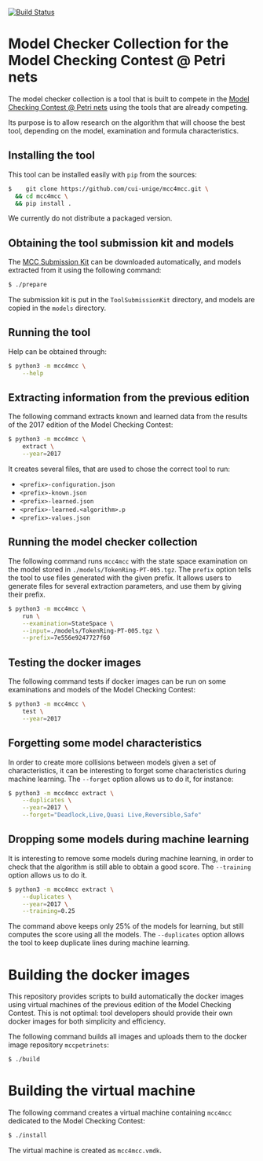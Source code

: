 [![Build Status](https://travis-ci.org/cui-unige/mcc4mcc.svg?branch=master)](https://travis-ci.org/cui-unige/mcc4mcc)

# Model Checker Collection for the Model Checking Contest @ Petri nets

The model checker collection is a tool that is built to compete in the
[Model Checking Contest @ Petri nets](https://mcc.lip6.fr)
using the tools that are already competing.

Its purpose is to allow research on the algorithm that will choose
the best tool, depending on the model, examination and formula characteristics.

## Installing the tool

This tool can be installed easily with `pip` from the sources:

```sh
$    git clone https://github.com/cui-unige/mcc4mcc.git \
  && cd mcc4mcc \
  && pip install .
```
We currently do not distribute a packaged version.

## Obtaining the tool submission kit and models

The [MCC Submission Kit](https://mcc.lip6.fr/archives/ToolSubmissionKit.tar.gz)
can be downloaded automatically, and models extracted from it using the
following command:

```sh
$ ./prepare
```

The submission kit is put in the `ToolSubmissionKit` directory,
and models are copied in the `models` directory.

## Running the tool

Help can be obtained through:

```sh
$ python3 -m mcc4mcc \
    --help
```

## Extracting information from the previous edition

The following command extracts known and learned data from the results
of the 2017 edition of the Model Checking Contest:

```sh
$ python3 -m mcc4mcc \
    extract \
    --year=2017
```

It creates several files, that are used to chose the correct tool to run:

* `<prefix>-configuration.json`
* `<prefix>-known.json`
* `<prefix>-learned.json`
* `<prefix>-learned.<algorithm>.p`
* `<prefix>-values.json`

## Running the model checker collection

The following command runs `mcc4mcc` with the state space examination
on the model stored in `./models/TokenRing-PT-005.tgz`.
The `prefix` option tells the tool to use files generated with
the given prefix.
It allows users to generate files for several extraction parameters,
and use them by giving their prefix.

```sh
$ python3 -m mcc4mcc \
    run \
    --examination=StateSpace \
    --input=./models/TokenRing-PT-005.tgz \
    --prefix=7e556e9247727f60
```

## Testing the docker images

The following command tests if docker images can be run on some examinations
and models of the Model Checking Contest:

```sh
$ python3 -m mcc4mcc \
    test \
    --year=2017
```

## Forgetting some model characteristics

In order to create more collisions between models given a set of
characteristics, it can be interesting to forget some characteristics
during machine learning.
The `--forget` option allows us to do it, for instance:

```sh
$ python3 -m mcc4mcc extract \
    --duplicates \
    --year=2017 \
    --forget="Deadlock,Live,Quasi Live,Reversible,Safe"
```

## Dropping some models during machine learning

It is interesting to remove some models during machine learning,
in order to check that the algorithm is still able to obtain a good score.
The `--training` option allows us to do it.

```sh
$ python3 -m mcc4mcc extract \
    --duplicates \
    --year=2017 \
    --training=0.25
```

The command above keeps only 25% of the models for learning,
but still computes the score using all the models.
The `--duplicates` option allows the tool to keep duplicate lines
during machine learning.

# Building the docker images

This repository provides scripts to build automatically the docker images
using virtual machines of the previous edition of the Model Checking Contest.
This is not optimal: tool developers should provide their own docker images
for both simplicity and efficiency.

The following command builds all images and uploads them to the docker
image repository `mccpetrinets`:

```sh
$ ./build
```

# Building the virtual machine

The following command creates a virtual machine containing `mcc4mcc`
dedicated to the Model Checking Contest:

```sh
$ ./install
```

The virtual machine is created as `mcc4mcc.vmdk`.
